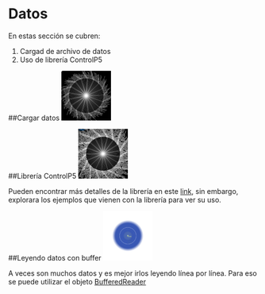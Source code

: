 # Datos

En estas sección se cubren:

1. Cargad de archivo de datos
2. Uso de librería ControlP5

##Cargar datos
<img src="P_S5_data1/text.png" width="100">

##Librería ControlP5
<img src="P_S5_data2/text2.png" width="100">

Pueden encontrar más detalles de la librería en este [link](http://www.sojamo.de/libraries/controlP5/), sin embargo, explorara los ejemplos que vienen con la librería para ver su uso.

##Leyendo datos con buffer
<img src="P_S5_GeoData/geo.png" width="100">

A veces son muchos datos y es mejor irlos leyendo línea por línea. Para eso se puede utilizar el objeto [BufferedReader](https://processing.org/reference/BufferedReader.html)
